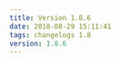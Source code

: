 ```yaml
---
title: Version 1.8.6
date: 2018-08-29 15:11:41 
tags: changelogs 1.8
version: 1.8.6
---
```

<script src="https://gist.github.com/spinnaker-release/0844fadacaf2299d214a82e88217d97c.js"/>